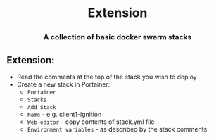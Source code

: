 
# <p align="center">Extension</p>
### <p align="center">A collection of basic docker swarm stacks</p>

## Extension:
* Read the comments at the top of the stack you wish to deploy
* Create a new stack in Portainer:
   * `Portainer`
   * `Stacks`
   * `Add Stack`
   * `Name` - e.g. client1-ignition
   * `Web editor` - copy contents of stack.yml file
   * `Environment variables` - as described by the stack comments
